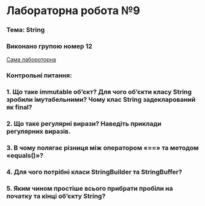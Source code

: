 # Лабораторна робота №9
### Тема: String

### Виконано групою номер **12**

[Сама лабороторна](https://docs.google.com/document/d/11B2l13NmIDkrUPen5_xUnoV-wmadlzY4/edit)

### Контрольні питання:

### 1. Що таке immutable об’єкт? Для чого об’єкти класу String зробили імутабельними? Чому клас String задекларований як final?
### 2. Що таке регулярні вирази? Наведіть приклади регулярних виразів.
### 3. В чому полягає різниця між оператором «==» та методом «equals()»?
### 4. Для чого потрібні класи StringBuilder та StringBuffer?
### 5. Яким чином простіше всього прибрати пробіли на початку та кінці об’єкту String?
